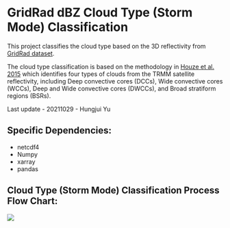 # GridRad dBZ Cloud Type (Storm Mode) Classification

This project classifies the cloud type based on the 3D reflectivity from [GridRad dataset](http://gridrad.org/index.html).

The cloud type classification is based on the methodology in [Houze et al. 2015](https://agupubs.onlinelibrary.wiley.com/doi/10.1002/2015RG000488) which identifies four types of clouds from the TRMM satellite reflectivity, including Deep convective cores (DCCs), Wide convective cores (WCCs), Deep and Wide convective cores (DWCCs), and Broad stratiform regions (BSRs).

Last update - 20211029 - Hungjui Yu

## Specific Dependencies:

* netcdf4
* Numpy
* xarray
* pandas

## Cloud Type (Storm Mode) Classification Process Flow Chart:

![](https://github.com/yuhungjui/WRF_dBZ_Cloud_Classification/blob/main/WRF_dBZ_Class_CONUS1/Storm_Mode_Flow.png)
